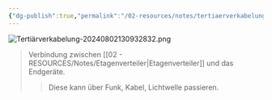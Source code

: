 ```yaml
---
{"dg-publish":true,"permalink":"/02-resources/notes/tertiaerverkabelung/","tags":["GFN/LF03","informatik/netzwerk/kabel"],"noteIcon":"","updated":"2025-09-10T16:35:39.008+02:00"}
---
```


![Tertiärverkabelung-20240802130932832.png](/img/user/02%20-%20RESOURCES/Files/IMG/Terti%C3%A4rverkabelung-20240802130932832.png)
>Verbindung zwischen [[02 - RESOURCES/Notes/Etagenverteiler\|Etagenverteiler]] und das Endgeräte.
>>Diese kann über Funk, Kabel, Lichtwelle passieren.